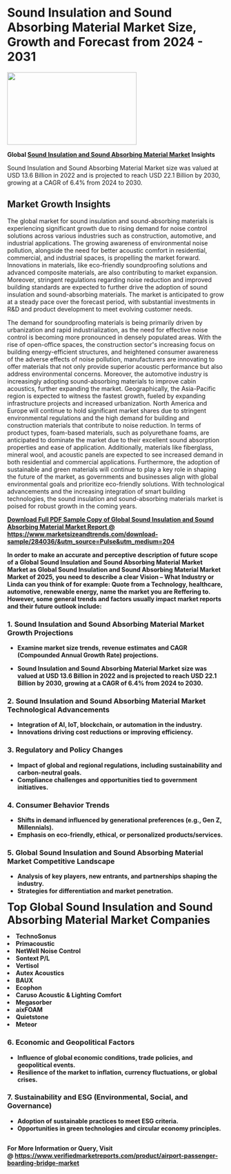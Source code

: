 <H1>Sound Insulation and Sound Absorbing Material Market Size, Growth and Forecast from 2024 - 2031</H1><img class="aligncenter size-medium wp-image-584254" src="https://thirdeyenews.in/wp-content/uploads/2024/09/Global-Market-Research-300x168.jpeg" alt="" width="300" height="168" /><p><strong>Global&nbsp;<a href="https://www.marketsizeandtrends.com/download-sample/284036/&amp;utm_source=Pulse&amp;utm_medium=204">Sound Insulation and Sound Absorbing Material Market</a> Insights</strong></p><p>Sound Insulation and Sound Absorbing Material Market size was valued at USD 13.6 Billion in 2022 and is projected to reach USD 22.1 Billion by 2030, growing at a CAGR of 6.4% from 2024 to 2030.</p><p><h2>Market Growth Insights</h2> <p>The global market for sound insulation and sound-absorbing materials is experiencing significant growth due to rising demand for noise control solutions across various industries such as construction, automotive, and industrial applications. The growing awareness of environmental noise pollution, alongside the need for better acoustic comfort in residential, commercial, and industrial spaces, is propelling the market forward. Innovations in materials, like eco-friendly soundproofing solutions and advanced composite materials, are also contributing to market expansion. Moreover, stringent regulations regarding noise reduction and improved building standards are expected to further drive the adoption of sound insulation and sound-absorbing materials. The market is anticipated to grow at a steady pace over the forecast period, with substantial investments in R&D and product development to meet evolving customer needs.</p> <p><strong><a href="#"></a></strong></p> <p>The demand for soundproofing materials is being primarily driven by urbanization and rapid industrialization, as the need for effective noise control is becoming more pronounced in densely populated areas. With the rise of open-office spaces, the construction sector's increasing focus on building energy-efficient structures, and heightened consumer awareness of the adverse effects of noise pollution, manufacturers are innovating to offer materials that not only provide superior acoustic performance but also address environmental concerns. Moreover, the automotive industry is increasingly adopting sound-absorbing materials to improve cabin acoustics, further expanding the market. Geographically, the Asia-Pacific region is expected to witness the fastest growth, fueled by expanding infrastructure projects and increased urbanization. North America and Europe will continue to hold significant market shares due to stringent environmental regulations and the high demand for building and construction materials that contribute to noise reduction. In terms of product types, foam-based materials, such as polyurethane foams, are anticipated to dominate the market due to their excellent sound absorption properties and ease of application. Additionally, materials like fiberglass, mineral wool, and acoustic panels are expected to see increased demand in both residential and commercial applications. Furthermore, the adoption of sustainable and green materials will continue to play a key role in shaping the future of the market, as governments and businesses align with global environmental goals and prioritize eco-friendly solutions. With technological advancements and the increasing integration of smart building technologies, the sound insulation and sound-absorbing materials market is poised for robust growth in the coming years.</p> <p><strong><a href="#"></p><p><span class=""><strong>Download Full PDF Sample Copy of Global Sound Insulation and Sound Absorbing Material Market Report</strong> @ <a href="https://www.marketsizeandtrends.com/download-sample/284036/&amp;utm_source=Pulse&amp;utm_medium=204" target="_blank">https://www.marketsizeandtrends.com/download-sample/284036/&amp;utm_source=Pulse&amp;utm_medium=204</a></span></p><p>In order to make an accurate and perceptive description of future scope of a Global&nbsp;Sound Insulation and Sound Absorbing Material Market Market as Global&nbsp;Sound Insulation and Sound Absorbing Material Market Market of 2025, you need to describe a clear Vision &ndash; What Industry or Linda can you think of for example: Quote from a Technology, healthcare, automotive, renewable energy, name the market you are Reffering to. However, some general trends and factors usually impact market reports and their future outlook include:</p><h3>1.&nbsp;<strong>Sound Insulation and Sound Absorbing Material Market Growth Projections</strong></h3><ul><li>Examine market size trends, revenue estimates and CAGR (Compounded Annual Growth Rate) projections.</li><li><p>Sound Insulation and Sound Absorbing Material Market size was valued at USD 13.6 Billion in 2022 and is projected to reach USD 22.1 Billion by 2030, growing at a CAGR of 6.4% from 2024 to 2030.</p></li></ul><h3>2.&nbsp;<strong>Sound Insulation and Sound Absorbing Material Market Technological Advancements</strong></h3><ul><li>Integration of AI, IoT, blockchain, or automation in the industry.</li><li>Innovations driving cost reductions or improving efficiency.</li></ul><h3>3.&nbsp;<strong>Regulatory and Policy Changes</strong></h3><ul><li>Impact of global and regional regulations, including sustainability and carbon-neutral goals.</li><li>Compliance challenges and opportunities tied to government initiatives.</li></ul><h3>4.&nbsp;<strong>Consumer Behavior Trends</strong></h3><ul><li>Shifts in demand influenced by generational preferences (e.g., Gen Z, Millennials).</li><li>Emphasis on eco-friendly, ethical, or personalized products/services.</li></ul><h3>5.&nbsp;<strong>Global Sound Insulation and Sound Absorbing Material Market Competitive Landscape</strong></h3><ul><li>Analysis of key players, new entrants, and partnerships shaping the industry.</li><li>Strategies for differentiation and market penetration.</li></ul><p data-pm-slice="1 1 []"><span style="color: inherit; font-family: inherit; font-size: 25px;">Top Global Sound Insulation and Sound Absorbing Material Market Companies</span></p><div class="" data-test-id=""><p><li>TechnoSonus</li><li> Primacoustic</li><li> NetWell Noise Control</li><li> Sontext P/L</li><li> Vertisol</li><li> Autex Acoustics</li><li> BAUX</li><li> Ecophon</li><li> Caruso Acoustic & Lighting Comfort</li><li> Megasorber</li><li> aixFOAM</li><li> Quietstone</li><li> Meteor</li></p></div><h3>6.&nbsp;<strong>Economic and Geopolitical Factors</strong></h3><ul><li>Influence of global economic conditions, trade policies, and geopolitical events.</li><li>Resilience of the market to inflation, currency fluctuations, or global crises.</li></ul><h3>7.&nbsp;<strong>Sustainability and ESG (Environmental, Social, and Governance)</strong></h3><ul><li>Adoption of sustainable practices to meet ESG criteria.</li><li>Opportunities in green technologies and circular economy principles.</li></ul><h2><strong style="font-size: 14px;">For More Information or Query, Visit @&nbsp;</strong><a style="background-color: #ffffff; font-size: 14px;" href="https://www.marketsizeandtrends.com/report/sound-insulation-and-sound-absorbing-material-market/" target="_blank">https://www.verifiedmarketreports.com/product/airport-passenger-boarding-bridge-market</a></h2>
